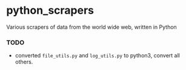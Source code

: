# python_scrapers
Various scrapers of data from the world wide web, written in Python

### TODO
* converted `file_utils.py` and `log_utils.py` to python3, convert all others.
